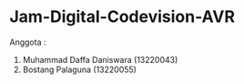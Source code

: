 # Jam-Digital-Codevision-AVR

Anggota :
1. Muhammad Daffa Daniswara (13220043)
2. Bostang Palaguna (13220055)
